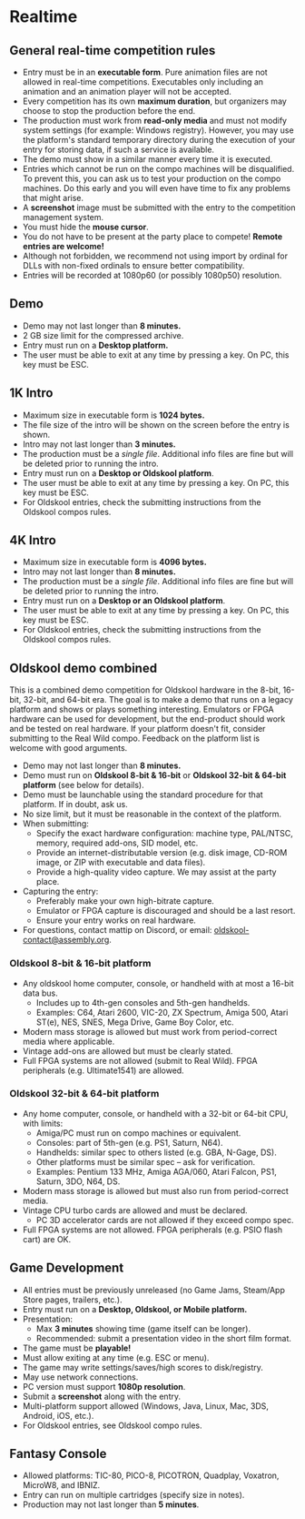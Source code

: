# Realtime

## General real-time competition rules

- Entry must be in an **executable form**. Pure animation files are not allowed in real-time competitions. Executables only including an animation and an animation player will not be accepted.
- Every competition has its own **maximum duration**, but organizers may choose to stop the production before the end.
- The production must work from **read-only media** and must not modify system settings (for example: Windows registry). However, you may use the platform's standard temporary directory during the execution of your entry for storing data, if such a service is available.
- The demo must show in a similar manner every time it is executed.
- Entries which cannot be run on the compo machines will be disqualified. To prevent this, you can ask us to test your production on the compo machines. Do this early and you will even have time to fix any problems that might arise.
- A **screenshot** image must be submitted with the entry to the competition management system.
- You must hide the **mouse cursor**.
- You do not have to be present at the party place to compete! **Remote entries are welcome!**
- Although not forbidden, we recommend not using import by ordinal for DLLs with non-fixed ordinals to ensure better compatibility.
- Entries will be recorded at 1080p60 (or possibly 1080p50) resolution.

## Demo

- Demo may not last longer than **8 minutes.**
- 2 GB size limit for the compressed archive.
- Entry must run on a **Desktop platform.**
- The user must be able to exit at any time by pressing a key. On PC, this key must be ESC.

## 1K Intro

- Maximum size in executable form is **1024 bytes.**
- The file size of the intro will be shown on the screen before the entry is shown.
- Intro may not last longer than **3 minutes.**
- The production must be a *single file*. Additional info files are fine but will be deleted prior to running the intro.
- Entry must run on a **Desktop or Oldskool platform**.
- The user must be able to exit at any time by pressing a key. On PC, this key must be ESC.
- For Oldskool entries, check the submitting instructions from the Oldskool compos rules.

## 4K Intro

- Maximum size in executable form is **4096 bytes.**
- Intro may not last longer than **8 minutes.**
- The production must be a *single file*. Additional info files are fine but will be deleted prior to running the intro.
- Entry must run on a **Desktop or an Oldskool platform**.
- The user must be able to exit at any time by pressing a key. On PC, this key must be ESC.
- For Oldskool entries, check the submitting instructions from the Oldskool compos rules.

## Oldskool demo combined

This is a combined demo competition for Oldskool hardware in the 8-bit, 16-bit, 32-bit, and 64-bit era. The goal is to make a demo that runs on a legacy platform and shows or plays something interesting. Emulators or FPGA hardware can be used for development, but the end-product should work and be tested on real hardware. If your platform doesn't fit, consider submitting to the Real Wild compo. Feedback on the platform list is welcome with good arguments.

- Demo may not last longer than **8 minutes.**
- Demo must run on **Oldskool 8-bit & 16-bit** or **Oldskool 32-bit & 64-bit platform** (see below for details).
- Demo must be launchable using the standard procedure for that platform. If in doubt, ask us.
- No size limit, but it must be reasonable in the context of the platform.
- When submitting:
  - Specify the exact hardware configuration: machine type, PAL/NTSC, memory, required add-ons, SID model, etc.
  - Provide an internet-distributable version (e.g. disk image, CD-ROM image, or ZIP with executable and data files).
  - Provide a high-quality video capture. We may assist at the party place.
- Capturing the entry:
  - Preferably make your own high-bitrate capture.
  - Emulator or FPGA capture is discouraged and should be a last resort.
  - Ensure your entry works on real hardware.
- For questions, contact mattip on Discord, or email: <oldskool-contact@assembly.org>.

### Oldskool 8-bit & 16-bit platform

- Any oldskool home computer, console, or handheld with at most a 16-bit data bus.
  - Includes up to 4th-gen consoles and 5th-gen handhelds.
  - Examples: C64, Atari 2600, VIC-20, ZX Spectrum, Amiga 500, Atari ST(e), NES, SNES, Mega Drive, Game Boy Color, etc.
- Modern mass storage is allowed but must work from period-correct media where applicable.
- Vintage add-ons are allowed but must be clearly stated.
- Full FPGA systems are not allowed (submit to Real Wild). FPGA peripherals (e.g. Ultimate1541) are allowed.

### Oldskool 32-bit & 64-bit platform

- Any home computer, console, or handheld with a 32-bit or 64-bit CPU, with limits:
  - Amiga/PC must run on compo machines or equivalent.
  - Consoles: part of 5th-gen (e.g. PS1, Saturn, N64).
  - Handhelds: similar spec to others listed (e.g. GBA, N-Gage, DS).
  - Other platforms must be similar spec – ask for verification.
  - Examples: Pentium 133 MHz, Amiga AGA/060, Atari Falcon, PS1, Saturn, 3DO, N64, DS.
- Modern mass storage is allowed but must also run from period-correct media.
- Vintage CPU turbo cards are allowed and must be declared.
  - PC 3D accelerator cards are not allowed if they exceed compo spec.
- Full FPGA systems are not allowed. FPGA peripherals (e.g. PSIO flash cart) are OK.

## Game Development

- All entries must be previously unreleased (no Game Jams, Steam/App Store pages, trailers, etc.).
- Entry must run on a **Desktop, Oldskool, or Mobile platform.**
- Presentation:
  - Max **3 minutes** showing time (game itself can be longer).
  - Recommended: submit a presentation video in the short film format.
- The game must be **playable!**
- Must allow exiting at any time (e.g. ESC or menu).
- The game may write settings/saves/high scores to disk/registry.
- May use network connections.
- PC version must support **1080p resolution**.
- Submit a **screenshot** along with the entry.
- Multi-platform support allowed (Windows, Java, Linux, Mac, 3DS, Android, iOS, etc.).
- For Oldskool entries, see Oldskool compo rules.

## Fantasy Console

- Allowed platforms: TIC-80, PICO-8, PICOTRON, Quadplay, Voxatron, MicroW8, and IBNIZ.
- Entry can run on multiple cartridges (specify size in notes).
- Production may not last longer than **5 minutes**.
